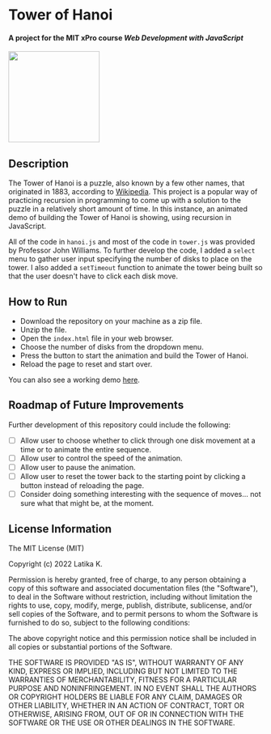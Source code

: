 # Tower of Hanoi

#### A project for the MIT xPro course *Web Development with JavaScript*

<img src="https://github.com/lkmitx/lkmitx.github.io/blob/main/gfx/towerofhanoi.png" width="180" height="180">

## Description

The Tower of Hanoi is a puzzle, also known by a few other names, that originated in 1883, according to <a href="https://en.wikipedia.org/wiki/Tower_of_Hanoi" target="_blank">Wikipedia</a>. This project is a popular way of practicing recursion in programming to come up with a solution to the puzzle in a relatively short amount of time. In this instance, an animated demo of building the Tower of Hanoi is showing, using recursion in JavaScript.

All of the code in `hanoi.js` and most of the code in `tower.js` was provided by Professor John Williams. To further develop the code, I added a `select` menu to gather user input specifying the number of disks to place on the tower. I also added a `setTimeout` function to animate the tower being built so that the user doesn't have to click each disk move.

## How to Run

- Download the repository on your machine as a zip file.
- Unzip the file.
- Open the `index.html` file in your web browser.
- Choose the number of disks from the dropdown menu.
- Press the button to start the animation and build the Tower of Hanoi.
- Reload the page to reset and start over.

You can also see a working demo <a href="https://lkmitx.github.io/tower-of-hanoi/" target="_blank">here</a>.

## Roadmap of Future Improvements

Further development of this repository could include the following:

- [ ] Allow user to choose whether to click through one disk movement at a time or to animate the entire sequence.
- [ ] Allow user to control the speed of the animation.
- [ ] Allow user to pause the animation.
- [ ] Allow user to reset the tower back to the starting point by clicking a button instead of reloading the page.
- [ ] Consider doing something interesting with the sequence of moves... not sure what that might be, at the moment.

## License Information

The MIT License (MIT)

Copyright (c) 2022 Latika K.

Permission is hereby granted, free of charge, to any person obtaining a copy of this software and associated documentation files (the "Software"), to deal in the Software without restriction, including without limitation the rights to use, copy, modify, merge, publish, distribute, sublicense, and/or sell copies of the Software, and to permit persons to whom the Software is furnished to do so, subject to the following conditions:

The above copyright notice and this permission notice shall be included in all copies or substantial portions of the Software.

THE SOFTWARE IS PROVIDED "AS IS", WITHOUT WARRANTY OF ANY KIND, EXPRESS OR IMPLIED, INCLUDING BUT NOT LIMITED TO THE WARRANTIES OF MERCHANTABILITY, FITNESS FOR A PARTICULAR PURPOSE AND NONINFRINGEMENT. IN NO EVENT SHALL THE AUTHORS OR COPYRIGHT HOLDERS BE LIABLE FOR ANY CLAIM, DAMAGES OR OTHER LIABILITY, WHETHER IN AN ACTION OF CONTRACT, TORT OR OTHERWISE, ARISING FROM, OUT OF OR IN CONNECTION WITH THE SOFTWARE OR THE USE OR OTHER DEALINGS IN THE SOFTWARE.
